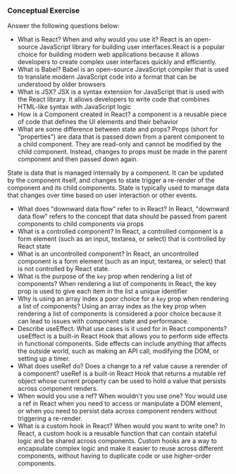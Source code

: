 ### Conceptual Exercise

Answer the following questions below:

- What is React? When and why would you use it?
React is an open-source JavaScript library for building user interfaces.React is a popular choice for building modern web applications because it allows developers to create complex user interfaces quickly and efficiently.
- What is Babel?
Babel is an open-source JavaScript compiler that is used to translate modern JavaScript code into a format that can be understood by older browsers
- What is JSX?
JSX is a syntax extension for JavaScript that is used with the React library. It allows developers to write code that combines HTML-like syntax with JavaScript logic
- How is a Component created in React?
a component is a reusable piece of code that defines the UI elements and their behavior
- What are some difference between state and props?
Props (short for "properties") are data that is passed down from a parent component to a child component. They are read-only and cannot be modified by the child component. Instead, changes to props must be made in the parent component and then passed down again.

State is data that is managed internally by a component. It can be updated by the component itself, and changes to state trigger a re-render of the component and its child components. State is typically used to manage data that changes over time based on user interaction or other events.
- What does "downward data flow" refer to in React?
In React, "downward data flow" refers to the concept that data should be passed from parent components to child components via props
- What is a controlled component?
In React, a controlled component is a form element (such as an input, textarea, or select) that is controlled by React state
- What is an uncontrolled component?
In React, an uncontrolled component is a form element (such as an input, textarea, or select) that is not controlled by React state.
- What is the purpose of the `key` prop when rendering a list of components?
When rendering a list of components in React, the key prop is used to give each item in the list a unique identifier 
- Why is using an array index a poor choice for a `key` prop when rendering a list of components?
Using an array index as the key prop when rendering a list of components is considered a poor choice because it can lead to issues with component state and performance.
- Describe useEffect.  What use cases is it used for in React components?
useEffect is a built-in React Hook that allows you to perform side effects in functional components. Side effects can include anything that affects the outside world, such as making an API call, modifying the DOM, or setting up a timer.
- What does useRef do?  Does a change to a ref value cause a rerender of a component?
useRef is a built-in React Hook that returns a mutable ref object whose current property can be used to hold a value that persists across component renders.
- When would you use a ref? When wouldn't you use one?
You would use a ref in React when you need to access or manipulate a DOM element, or when you need to persist data across component renders without triggering a re-render.
- What is a custom hook in React? When would you want to write one?
In React, a custom hook is a reusable function that can contain stateful logic and be shared across components. Custom hooks are a way to encapsulate complex logic and make it easier to reuse across different components, without having to duplicate code or use higher-order components.